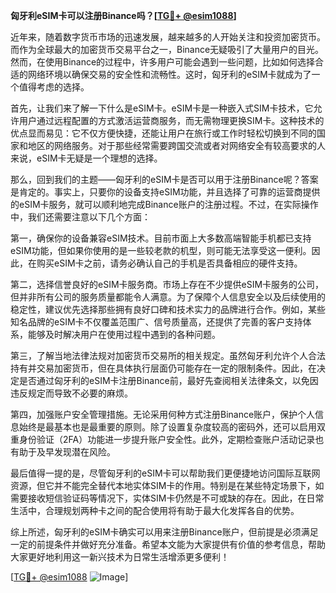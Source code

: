 **匈牙利eSIM卡可以注册Binance吗？[[TG💪+ @esim1088](https://t.me/s/esim1088)]**

近年来，随着数字货币市场的迅速发展，越来越多的人开始关注和投资加密货币。而作为全球最大的加密货币交易平台之一，Binance无疑吸引了大量用户的目光。然而，在使用Binance的过程中，许多用户可能会遇到一些问题，比如如何选择合适的网络环境以确保交易的安全性和流畅性。这时，匈牙利的eSIM卡就成为了一个值得考虑的选择。

首先，让我们来了解一下什么是eSIM卡。eSIM卡是一种嵌入式SIM卡技术，它允许用户通过远程配置的方式激活运营商服务，而无需物理更换SIM卡。这种技术的优点显而易见：它不仅方便快捷，还能让用户在旅行或工作时轻松切换到不同的国家和地区的网络服务。对于那些经常需要跨国交流或者对网络安全有较高要求的人来说，eSIM卡无疑是一个理想的选择。

那么，回到我们的主题——匈牙利的eSIM卡是否可以用于注册Binance呢？答案是肯定的。事实上，只要你的设备支持eSIM功能，并且选择了可靠的运营商提供的eSIM卡服务，就可以顺利地完成Binance账户的注册过程。不过，在实际操作中，我们还需要注意以下几个方面：

第一，确保你的设备兼容eSIM技术。目前市面上大多数高端智能手机都已支持eSIM功能，但如果你使用的是一些较老款的机型，则可能无法享受这一便利。因此，在购买eSIM卡之前，请务必确认自己的手机是否具备相应的硬件支持。

第二，选择信誉良好的eSIM卡服务商。市场上存在不少提供eSIM卡服务的公司，但并非所有公司的服务质量都能令人满意。为了保障个人信息安全以及后续使用的稳定性，建议优先选择那些拥有良好口碑和技术实力的品牌进行合作。例如，某些知名品牌的eSIM卡不仅覆盖范围广、信号质量高，还提供了完善的客户支持体系，能够及时解决用户在使用过程中遇到的各种问题。

第三，了解当地法律法规对加密货币交易所的相关规定。虽然匈牙利允许个人合法持有并交易加密货币，但在具体执行层面仍可能存在一定的限制条件。因此，在决定是否通过匈牙利的eSIM卡注册Binance前，最好先查阅相关法律条文，以免因违反规定而导致不必要的麻烦。

第四，加强账户安全管理措施。无论采用何种方式注册Binance账户，保护个人信息始终是最基本也是最重要的原则。除了设置复杂度较高的密码外，还可以启用双重身份验证（2FA）功能进一步提升账户安全性。此外，定期检查账户活动记录也有助于及早发现潜在风险。

最后值得一提的是，尽管匈牙利的eSIM卡可以帮助我们更便捷地访问国际互联网资源，但它并不能完全替代本地实体SIM卡的作用。特别是在某些特定场景下，如需要接收短信验证码等情况下，实体SIM卡仍然是不可或缺的存在。因此，在日常生活中，合理规划两种卡之间的配合使用将有助于最大化发挥各自的优势。

综上所述，匈牙利的eSIM卡确实可以用来注册Binance账户，但前提是必须满足一定的前提条件并做好充分准备。希望本文能为大家提供有价值的参考信息，帮助大家更好地利用这一新兴技术为日常生活增添更多便利！

[[TG💪+ @esim1088](https://t.me/s/esim1088) ![Image](https://i.postimg.cc/4NQfJmqS/Snipaste-2025-05-13-00-14-12.png)]